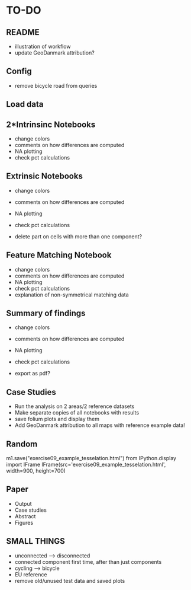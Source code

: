 # TO-DO

## README

- illustration of workflow
- update GeoDanmark attribution?

## Config

- remove bicycle road from queries

## Load data

## 2*Intrinsinc Notebooks

- change colors
- comments on how differences are computed
- NA plotting
- check pct calculations

## Extrinsic Notebooks

- change colors
- comments on how differences are computed
- NA plotting
- check pct calculations

- delete part on cells with more than one component?

## Feature Matching Notebook

- change colors
- comments on how differences are computed
- NA plotting
- check pct calculations
- explanation of non-symmetrical matching data

## Summary of findings

- change colors
- comments on how differences are computed
- NA plotting
- check pct calculations

- export as pdf?

## Case Studies

- Run the analysis on 2 areas/2 reference datasets
- Make separate copies of all notebooks with results
- save folium plots and display them
- Add GeoDanmark attribution to all maps with reference example data!

## Random

m1.save("exercise09_example_tesselation.html")
from IPython.display import IFrame
IFrame(src='exercise09_example_tesselation.html', width=900, height=700)

## Paper

- Output
- Case studies
- Abstract
- Figures

## SMALL THINGS

- unconnected --> disconnected
- connected component first time, after than just components
- cycling --> bicycle
- EU reference
- remove old/unused test data and saved plots
